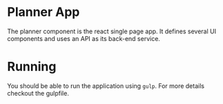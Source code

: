 Planner App
===

The planner component is the react single page app. It defines several UI components and uses an API as its back-end service. 

Running
=====

You should be able to run the application using ``gulp``. For more details checkout the gulpfile. 
